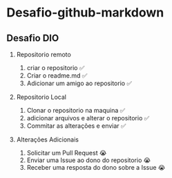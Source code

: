 # **Desafio-github-markdown**

## Desafio DIO

1. Repositorio remoto
    1. criar o repositorio ✅
    2. Criar o readme.md ✅
    3. Adicionar um amigo ao repositorio ✅

2. Repositorio Local
    1. Clonar o repositorio na maquina ✅
    2. adicionar arquivos e alterar o repositorio ✅
    3. Commitar as alterações e enviar ✅

3. Alterações Adicionais
    1. Solicitar um Pull Request 😭
    2. Enviar uma Issue ao dono do repositorio 😭
    3. Receber uma resposta do dono sobre a Issue  😭      